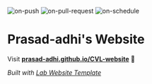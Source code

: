 
  ![on-push](../../actions/workflows/on-push.yaml/badge.svg)
  ![on-pull-request](../../actions/workflows/on-pull-request.yaml/badge.svg)
  ![on-schedule](../../actions/workflows/on-schedule.yaml/badge.svg)

  # Prasad-adhi's Website

  Visit **[prasad-adhi.github.io/CVL-website](https://prasad-adhi.github.io/CVL-website)** 🚀

  _Built with [Lab Website Template](https://greene-lab.gitbook.io/lab-website-template-docs)_
